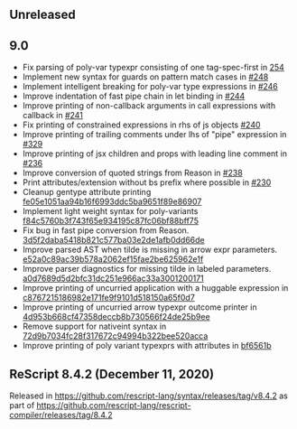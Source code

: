 ## Unreleased

## 9.0

* Fix parsing of poly-var typexpr consisting of one tag-spec-first in [254](https://github.com/rescript-lang/syntax/pull/254)
* Implement new syntax for guards on pattern match cases in [#248](https://github.com/rescript-lang/syntax/pull/248)
* Implement intelligent breaking for poly-var type expressions in [#246](https://github.com/rescript-lang/syntax/pull/246)
* Improve indentation of fast pipe chain in let binding in [#244](https://github.com/rescript-lang/syntax/pull/244)
* Improve printing of non-callback arguments in call expressions with callback in [#241](https://github.com/rescript-lang/syntax/pull/241/files)
* Fix printing of constrained expressions in rhs of js objects [#240](https://github.com/rescript-lang/syntax/pull/240)
* Improve printing of trailing comments under lhs of "pipe" expression in [#329](https://github.com/rescript-lang/syntax/pull/239/files)
* Improve printing of jsx children and props with leading line comment in [#236](https://github.com/rescript-lang/syntax/pull/236)
* Improve conversion of quoted strings from Reason in [#238](https://github.com/rescript-lang/syntax/pull/238)
* Print attributes/extension without bs prefix where possible in [#230](https://github.com/rescript-lang/syntax/pull/230)
* Cleanup gentype attribute printing [fe05e1051aa94b16f6993ddc5ba9651f89e86907](https://github.com/rescript-lang/syntax/commit/fe05e1051aa94b16f6993ddc5ba9651f89e86907)
* Implement light weight syntax for poly-variants [f84c5760b3f743f65e934195c87fc06bf88bff75](https://github.com/rescript-lang/syntax/commit/f84c5760b3f743f65e934195c87fc06bf88bff75)
* Fix bug in fast pipe conversion from Reason. [3d5f2daba5418b821c577ba03e2de1afb0dd66de](https://github.com/rescript-lang/syntax/commit/3d5f2daba5418b821c577ba03e2de1afb0dd66de)
* Improve parsed AST when tilde is missing in arrow expr parameters. [e52a0c89ac39b578a2062ef15fae2be625962e1f](https://github.com/rescript-lang/syntax/commit/e52a0c89ac39b578a2062ef15fae2be625962e1f)
* Improve parser diagnostics for missing tilde in labeled parameters. [a0d7689d5d2bfc31dc251e966ac33a3001200171](https://github.com/rescript-lang/syntax/commit/a0d7689d5d2bfc31dc251e966ac33a3001200171)
* Improve printing of uncurried application with a huggable expression in [c8767215186982e171fe9f9101d518150a65f0d7](https://github.com/rescript-lang/syntax/commit/c8767215186982e171fe9f9101d518150a65f0d7)
* Improve printing of uncurried arrow typexpr outcome printer in [4d953b668cf47358deccb8b730566f24de25b9ee](https://github.com/rescript-lang/syntax/commit/4d953b668cf47358deccb8b730566f24de25b9ee)
* Remove support for nativeint syntax in [72d9b7034fc28f317672c94994b322bee520acca](https://github.com/rescript-lang/syntax/commit/72d9b7034fc28f317672c94994b322bee520acca)
* Improve printing of poly variant typexprs with attributes in [bf6561b](https://github.com/rescript-lang/syntax/commit/bf6561bb5d84557b8b6cbbcd40078c39526af4af) 


## ReScript 8.4.2 (December 11, 2020)

Released in https://github.com/rescript-lang/syntax/releases/tag/v8.4.2 as part of https://github.com/rescript-lang/rescript-compiler/releases/tag/8.4.2
